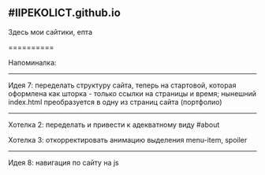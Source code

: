 #IIPEKOLICT.github.io
---------------------------------------------------------------------------------------------------------------------------------------------------------------------
Здесь мои сайтики, епта

==========

Напоминалка:

----------

Идея 7: переделать структуру сайта, теперь на стартовой, которая оформлена как шторка - только ссылки на страницы и время; нынешний index.html преобразуется в одну из страниц сайта (портфолио)

----------

Хотелка 2: переделать и привести к адекватному виду #about

Хотелка 3: откорректировать анимацию выделения menu-item, spoiler

----------

Идея 8: навигация по сайту на js
